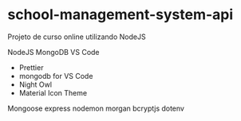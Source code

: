 # school-management-system-api
Projeto de curso online utilizando NodeJS

NodeJS
MongoDB
VS Code
 - Prettier
 - mongodb for VS Code
 - Night Owl
 - Material Icon Theme

Mongoose
express
nodemon
morgan
bcryptjs
dotenv